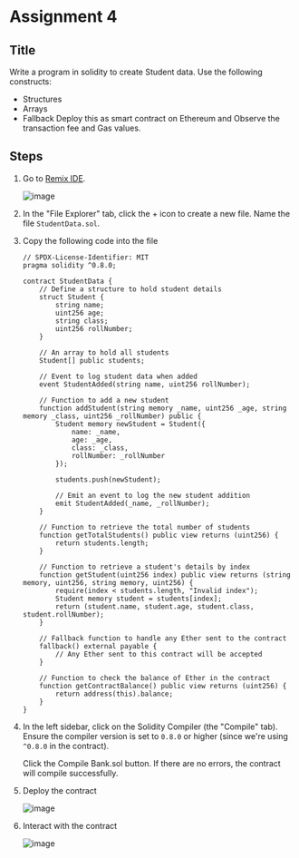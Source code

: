 # Assignment 4

## Title

Write a program in solidity to create Student data. Use the following constructs:
- Structures
- Arrays
- Fallback
Deploy this as smart contract on Ethereum and Observe the transaction fee and Gas values.

## Steps

1. Go to [Remix IDE](https://remix.ethereum.org/).

    ![image](https://github.com/user-attachments/assets/473734af-7376-4c8a-b554-ef083c1e63ed)

2. In the "File Explorer" tab, click the + icon to create a new file. Name the file `StudentData.sol`.

3. Copy the following code into the file

    ```sol
    // SPDX-License-Identifier: MIT
    pragma solidity ^0.8.0;
    
    contract StudentData {
        // Define a structure to hold student details
        struct Student {
            string name;
            uint256 age;
            string class;
            uint256 rollNumber;
        }
    
        // An array to hold all students
        Student[] public students;
    
        // Event to log student data when added
        event StudentAdded(string name, uint256 rollNumber);
    
        // Function to add a new student
        function addStudent(string memory _name, uint256 _age, string memory _class, uint256 _rollNumber) public {
            Student memory newStudent = Student({
                name: _name,
                age: _age,
                class: _class,
                rollNumber: _rollNumber
            });
            
            students.push(newStudent);
    
            // Emit an event to log the new student addition
            emit StudentAdded(_name, _rollNumber);
        }
    
        // Function to retrieve the total number of students
        function getTotalStudents() public view returns (uint256) {
            return students.length;
        }
    
        // Function to retrieve a student's details by index
        function getStudent(uint256 index) public view returns (string memory, uint256, string memory, uint256) {
            require(index < students.length, "Invalid index");
            Student memory student = students[index];
            return (student.name, student.age, student.class, student.rollNumber);
        }
    
        // Fallback function to handle any Ether sent to the contract
        fallback() external payable {
            // Any Ether sent to this contract will be accepted
        }
    
        // Function to check the balance of Ether in the contract
        function getContractBalance() public view returns (uint256) {
            return address(this).balance;
        }
    }
    ```

4. In the left sidebar, click on the Solidity Compiler (the "Compile" tab). Ensure the compiler version is set to `0.8.0` or higher (since we're using `^0.8.0` in the contract).
   
    Click the Compile Bank.sol button. If there are no errors, the contract will compile successfully.

5. Deploy the contract

    ![image](https://github.com/user-attachments/assets/0eaeeac9-a11f-4d59-afd3-9148b1d601a5)

6. Interact with the contract

    ![image](https://github.com/user-attachments/assets/9f1190f0-0a17-4f05-a140-efc1df6d9b9b)

